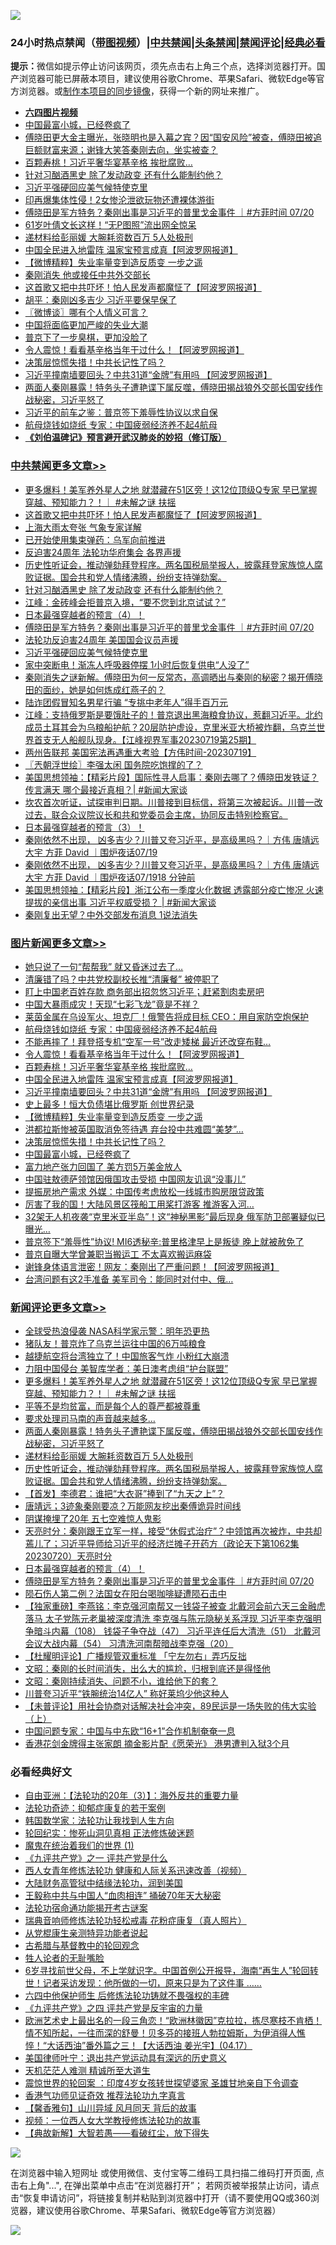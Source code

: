 ![](https://raw.githubusercontent.com/jsvpn/jsproxy/dev/64photo/fqnews-qr.jpg)

<div id="tt">
<h3>24小时热点禁闻（<a href="https://aaa.v2dns.tk/?QAjUl=BgRp5UNKRn&T5Vk=fPVH&Q59Ab=WxGE" target="_blank">带图视频</a>）|<a href="#%E4%B8%AD%E5%85%B1%E7%A6%81%E9%97%BB%E6%9B%B4%E5%A4%9A%E6%96%87%E7%AB%A0">中共禁闻</a>|<a href="#%E5%9B%BE%E7%89%87%E6%96%B0%E9%97%BB%E6%9B%B4%E5%A4%9A%E6%96%87%E7%AB%A0">头条禁闻</a>|<a href="#%E6%96%B0%E9%97%BB%E8%AF%84%E8%AE%BA%E6%9B%B4%E5%A4%9A%E6%96%87%E7%AB%A0">禁闻评论|<a href="#%E5%BF%85%E7%9C%8B%E7%BB%8F%E5%85%B8%E5%A5%BD%E6%96%87">经典必看</a></h3>
<div><b>提示：</b>微信如提示停止访问该网页，须先点击右上角三个点，选择浏览器打开。国产浏览器可能已屏蔽本项目，建议使用谷歌Chrome、苹果Safari、微软Edge等官方浏览器。或<a href="%E5%88%B6%E4%BD%9Cgit%E7%A6%81%E9%97%BB%E9%95%9C%E5%83%8F.md">制作本项目的同步镜像</a>，获得一个新的网址来推广。</div>
<ul>
<li><b><a href="http://d2.v2rss.gq/64.mp4" target="_blank">六四图片视频</a></b></li>
<li><a href="/topimagenews/20230721/1910466.md">中国最富小城，已经卷疯了</a></li>
<li><a href="/sohnews/20230721/1910475.md">傅晓田更大金主曝光，张晓明也是入幕之宾？因“国安风险”被查，傅晓田被追巨额财富来源；谢锋大笑答秦刚去向，坐实被查？</a></li>
<li><a href="/topimagenews/20230721/1910618.md">百颗寿桃！习近平奢华宴基辛格 挨批腐败…</a></li>
<li><a href="/cbnews/20230721/1910514.md">针对习酗酒黑史 除了发动政变 还有什么能制约他？</a></li>
<li><a href="/cbnews/20230721/1910446.md">习近平强硬回应美气候特使克里</a></li>
<li><a href="/worldnews/20230721/1910447.md">印再爆集体性侵！2女惨沦泄欲玩物还遭裸体游街</a></li>
<li><a href="/comments/20230721/1910481.md">傅晓田是军方特务？秦刚出事是习近平的普里戈金事件 ｜#方菲时间 07/20</a></li>
<li><a href="/yule/20230721/1910555.md">61岁叶倩文长这样！“无P图照”流出网全惊呆</a></li>
<li><a href="/comments/20230721/1910573.md">递材料给彭丽媛 大腕耗资数百万 5人处极刑</a></li>
<li><a href="/topimagenews/20230721/1910592.md">中国全民进入地雷阵 温家宝预言成真【阿波罗网报道】</a></li>
<li><a href="/topimagenews/20230721/1910566.md">【微博精粹】失业率量变到造反质变 一步之遥</a></li>
<li><a href="/ccpdope/20230721/1910707.md">秦刚消失 他或接任中共外交部长</a></li>
<li><a href="/cbnews/20230721/1910656.md">这首歌又把中共吓坏！怕人民发声都魔怔了【阿波罗网报道】</a></li>
<li><a href="/headline/20230721/1910684.md">胡平：秦刚凶多吉少 习近平要保早保了</a></li>
<li><a href="/ssgc/20230721/1910523.md">〖微博谈〗哪有个人情义可言？</a></li>
<li><a href="/finance/20230721/1910515.md">中国将面临更加严峻的失业大潮</a></li>
<li><a href="/cnnews/20230721/1910448.md">普京下了一步臭棋，更加没脸了</a></li>
<li><a href="/topimagenews/20230721/1910632.md">令人震惊！看看基辛格当年干过什么！【阿波罗网报道】</a></li>
<li><a href="/topimagenews/20230721/1910550.md">决策层惊慌失措！中共长记性了吗？</a></li>
<li><a href="/topimagenews/20230721/1910591.md">习近平撞南墙要回头？中共31道“金牌”有用吗 【阿波罗网报道】</a></li>
<li><a href="/comments/20230721/1910578.md">两面人秦刚暴露！特务头子遭艳谍下属反噬，傅晓田揭战狼外交部长国安线作战秘密，习近平怒了</a></li>
<li><a href="/ccpdope/20230721/1910421.md">习近平的前车之鉴：普京签下羞辱性协议以求自保</a></li>
<li><a href="/topimagenews/20230721/1910685.md">航母烧钱如烧纸 专家：中国疲弱经济养不起4航母</a></li>
<li><b><a href="/comments/20200207/1272816.md" target="_blank">《刘伯温碑记》预言避开武汉肺炎的妙招（修订版）</a></b></li>
</ul>
</div>

<div class="catlist">
<h3><a href="/cbnews/" target="_blank">中共禁闻</a><span><a href="/cbnews/" target="_blank" rel="nofollow">更多文章>></a></span></h3>
<ul>
<li><a href="/comments/20230721/1910722.md" target="_blank">更多爆料！美军养外星人之地 就潜藏在51区旁！这12位顶级Q专家 早已掌握穿越、预知能力？！｜ #未解之谜 扶摇</a></li>
<li><a href="/cbnews/20230721/1910656.md" target="_blank">这首歌又把中共吓坏！怕人民发声都魔怔了【阿波罗网报道】</a></li>
<li><a href="/cbnews/20230721/1910593.md" target="_blank">上海大雨太夸张 气象专家详解</a></li>
<li><a href="/cbnews/20230721/1910583.md" target="_blank">已开始使用集束弹药：乌军向前推进</a></li>
<li><a href="/cbnews/20230721/1910574.md" target="_blank">反迫害24周年 法轮功华府集会 各界声援</a></li>
<li><a href="/comments/20230721/1910564.md" target="_blank">历史性听证会，推动弹劾拜登程序。两名国税局举报人，披露拜登家族惊人腐败证据。国会共和党人情绪沸腾，纷纷支持弹劾案。</a></li>
<li><a href="/cbnews/20230721/1910514.md" target="_blank">针对习酗酒黑史 除了发动政变 还有什么能制约他？</a></li>
<li><a href="/cbnews/20230721/1910513.md" target="_blank">江峰：金砖峰会拒普京入境，“要不您到北京试试？”</a></li>
<li><a href="/comments/20230721/1910491.md" target="_blank">日本最强穿越者的预言（4）！</a></li>
<li><a href="/comments/20230721/1910481.md" target="_blank">傅晓田是军方特务？秦刚出事是习近平的普里戈金事件 ｜#方菲时间 07/20</a></li>
<li><a href="/cbnews/20230721/1910451.md" target="_blank">法轮功反迫害24周年 美国国会议员声援</a></li>
<li><a href="/cbnews/20230721/1910446.md" target="_blank">习近平强硬回应美气候特使克里</a></li>
<li><a href="/cbnews/20230720/1910315.md" target="_blank">家中突断电！渐冻人呼吸器停摆 1小时后恢复供电“人没了”</a></li>
<li><a href="/comments/20230720/1910297.md" target="_blank">秦刚消失之谜新解。傅晓田为何一反常态，高调晒出与秦刚的秘密？揭开傅晓田的面纱，她是如何炼成红燕子的？</a></li>
<li><a href="/cbnews/20230720/1910215.md" target="_blank">陆诈团假冒知名男星行骗 “专挑中老年人”得手百万元</a></li>
<li><a href="/cbnews/20230720/1910162.md" target="_blank">江峰：支持俄罗斯是要饿肚子的！普京退出黑海粮食协议，惹翻习近平。北约成员土耳其会为乌粮船护航？20层防护虚设，克里米亚大桥被炸翻，乌克兰世界首支无人船舰队现身。【江峰视界军事20230719第25期】</a></li>
<li><a href="/comments/20230720/1910111.md" target="_blank">两州告联邦 美国宪法再遇重大考验【方伟时间-20230719】</a></li>
<li><a href="/cbnews/20230720/1910071.md" target="_blank">〖兲朝浮世绘〗李强太闲 国务院吃饱撑的了？</a></li>
<li><a href="/cbnews/20230720/1910064.md" target="_blank">美国思想领袖：【精彩片段】国际性寻人启事：秦刚去哪了？傅晓田发铁证？ 传言满天 哪个最接近真相？| #新闻大家谈</a></li>
<li><a href="/comments/20230720/1910056.md" target="_blank">坎农首次听证，试探审判日期。川普接到目标信，将第三次被起诉。川普一改过去，联合众议院议长和共和党委员会主席，协同反击特别检察官。</a></li>
<li><a href="/comments/20230720/1910054.md" target="_blank">日本最强穿越者的预言（3）！</a></li>
<li><a href="/comments/20230720/1910051.md" target="_blank">秦刚依然不出现， 凶多吉少？川普又夸习近平，是高级黑吗？｜方伟 唐靖远 大宇 方菲 David ｜围炉夜话07/19</a></li>
<li><a href="/comments/20230720/1910050.md" target="_blank">秦刚依然不出现， 凶多吉少？川普又夸习近平，是高级黑吗？｜方伟 唐靖远 大宇 方菲 David ｜围炉夜话07/1918 分钟前</a></li>
<li><a href="/cbnews/20230720/1910010.md" target="_blank">美国思想领袖：【精彩片段】浙江公布一季度火化数据 透露部分疫亡惨况 火速提拔的亲信出事 习近平权威受损？ | #新闻大家谈</a></li>
<li><a href="/cbnews/20230720/1909984.md" target="_blank">秦刚复出无望？中外交部发布消息 1说法消失</a></li>

</ul>
</div>
<div class="catlist">
<h3><a href="/topimagenews/" target="_blank">图片新闻</a><span><a href="/topimagenews/" target="_blank" rel="nofollow">更多文章>></a></span></h3>
<ul>
<li><a href="/topimagenews/20230721/1910787.md" target="_blank">她只说了一句“帮帮我” 就又昏迷过去了&#8230;</a></li>
<li><a href="/topimagenews/20230721/1910744.md" target="_blank">清廉错了吗？中共党校副校长推“清廉餐” 被停职了</a></li>
<li><a href="/topimagenews/20230721/1910743.md" target="_blank">盯上中国老百姓存款 商务部出招忽悠习近平；赶紧割肉卖房吧</a></li>
<li><a href="/topimagenews/20230721/1910730.md" target="_blank">中国大暴雨成灾！天现“七彩飞龙”竟是不祥？</a></li>
<li><a href="/topimagenews/20230721/1910693.md" target="_blank">莱茵金属在乌设军火、坦克厂！俄警告将成目标 CEO：用自家防空炮保护</a></li>
<li><a href="/topimagenews/20230721/1910685.md" target="_blank">航母烧钱如烧纸 专家：中国疲弱经济养不起4航母</a></li>
<li><a href="/topimagenews/20230721/1910677.md" target="_blank">不能再摔了！拜登搭专机“空军一号”改走矮梯 最近还改穿布鞋…</a></li>
<li><a href="/topimagenews/20230721/1910632.md" target="_blank">令人震惊！看看基辛格当年干过什么！【阿波罗网报道】</a></li>
<li><a href="/topimagenews/20230721/1910618.md" target="_blank">百颗寿桃！习近平奢华宴基辛格 挨批腐败…</a></li>
<li><a href="/topimagenews/20230721/1910592.md" target="_blank">中国全民进入地雷阵 温家宝预言成真【阿波罗网报道】</a></li>
<li><a href="/topimagenews/20230721/1910591.md" target="_blank">习近平撞南墙要回头？中共31道“金牌”有用吗 【阿波罗网报道】</a></li>
<li><a href="/topimagenews/20230721/1910580.md" target="_blank">史上最多！恒大负债堪比俄罗斯 创世界纪录</a></li>
<li><a href="/topimagenews/20230721/1910566.md" target="_blank">【微博精粹】失业率量变到造反质变 一步之遥</a></li>
<li><a href="/topimagenews/20230721/1910551.md" target="_blank">洪都拉斯惨被英国取消免签待遇 弃台投中共难圆“美梦”…</a></li>
<li><a href="/topimagenews/20230721/1910550.md" target="_blank">决策层惊慌失措！中共长记性了吗？</a></li>
<li><a href="/topimagenews/20230721/1910466.md" target="_blank">中国最富小城，已经卷疯了</a></li>
<li><a href="/topimagenews/20230721/1910454.md" target="_blank">富力地产张力回国了 美方罚5万美金放人</a></li>
<li><a href="/topimagenews/20230720/1910369.md" target="_blank">中国驻敖德萨领馆因俄国攻击受损 中国网友讥讽“没事儿”</a></li>
<li><a href="/topimagenews/20230720/1910348.md" target="_blank">提振房地产需求 外媒：中国传考虑放松一线城市购房限贷政策</a></li>
<li><a href="/topimagenews/20230720/1910304.md" target="_blank">厉害了我的国！大陆风景区筏船工用桨打游客 推游客入河…</a></li>
<li><a href="/topimagenews/20230720/1910290.md" target="_blank">32架无人机夜袭“克里米亚半岛”！这“神秘黑影”最后现身 俄军防卫部署疑似已曝光…</a></li>
<li><a href="/topimagenews/20230720/1910274.md" target="_blank">普京签下“羞辱性”协议! MI6透秘辛:普里格津早上是叛徒 晚上就被赦免了</a></li>
<li><a href="/topimagenews/20230720/1910244.md" target="_blank">普京自曝大学曾兼职当搬运工 不太喜欢搬运麻袋</a></li>
<li><a href="/topimagenews/20230720/1910223.md" target="_blank">谢锋身体语言泄密！网友：秦刚出了严重问题！【阿波罗网报道】</a></li>
<li><a href="/topimagenews/20230720/1910201.md" target="_blank">台湾问题有这2手准备 美军司令：能同时对付中、俄…</a></li>

</ul>
</div>
<div class="catlist">
<h3><a href="/comments/" target="_blank">新闻评论</a><span><a href="/comments/" target="_blank" rel="nofollow">更多文章>></a></span></h3>
<ul>
<li><a href="/comments/20230721/1910782.md" target="_blank">全球受热浪侵袭 NASA科学家示警：明年恐更热</a></li>
<li><a href="/comments/20230721/1910781.md" target="_blank">猪队友！普京炸了乌克兰运往中国的6万吨粮食</a></li>
<li><a href="/comments/20230721/1910726.md" target="_blank">越捷航空将台湾独立了！中国旅客气炸 小粉红大崩溃</a></li>
<li><a href="/comments/20230721/1910725.md" target="_blank">力阻中国侵台 美智库学者：美日澳考虑组“护台联盟”</a></li>
<li><a href="/comments/20230721/1910722.md" target="_blank">更多爆料！美军养外星人之地 就潜藏在51区旁！这12位顶级Q专家 早已掌握穿越、预知能力？！｜ #未解之谜 扶摇</a></li>
<li><a href="/comments/20230721/1910599.md" target="_blank">平等不是均贫富，而是每个人的尊严都被尊重</a></li>
<li><a href="/comments/20230721/1910598.md" target="_blank">要求处理司马南的声音越来越多…</a></li>
<li><a href="/comments/20230721/1910578.md" target="_blank">两面人秦刚暴露！特务头子遭艳谍下属反噬，傅晓田揭战狼外交部长国安线作战秘密，习近平怒了</a></li>
<li><a href="/comments/20230721/1910573.md" target="_blank">递材料给彭丽媛 大腕耗资数百万 5人处极刑</a></li>
<li><a href="/comments/20230721/1910564.md" target="_blank">历史性听证会，推动弹劾拜登程序。两名国税局举报人，披露拜登家族惊人腐败证据。国会共和党人情绪沸腾，纷纷支持弹劾案。</a></li>
<li><a href="/comments/20230721/1910558.md" target="_blank">【首发】李德君：谁把“大衣哥”捧到了“九天之上”？</a></li>
<li><a href="/comments/20230721/1910545.md" target="_blank">唐靖远；3迹象秦刚要凉？万能网友挖出秦傅诡异时间线</a></li>
<li><a href="/comments/20230721/1910544.md" target="_blank">阴谋掩埋了20年 五七空难惊人鬼影</a></li>
<li><a href="/comments/20230721/1910526.md" target="_blank">天亮时分：秦刚跟王立军一样，接受“休假式治疗”？中领馆再次被炸，中共却蔫儿了；习近平导师给习近平的经济烂摊子开药方（政论天下第1062集 20230720）天亮时分</a></li>
<li><a href="/comments/20230721/1910491.md" target="_blank">日本最强穿越者的预言（4）！</a></li>
<li><a href="/comments/20230721/1910481.md" target="_blank">傅晓田是军方特务？秦刚出事是习近平的普里戈金事件 ｜#方菲时间 07/20</a></li>
<li><a href="/comments/20230721/1910392.md" target="_blank">陨石伤人第二例？法国女在阳台喝咖啡疑遭陨石击中</a></li>
<li><a href="/comments/20230720/1910388.md" target="_blank">【独家重磅】李燕铭：李克强河南帮又一钱袋子被查 北戴河会前六天三金融虎落马 太子党陈元老巢被深度清洗 李克强与陈元隐秘关系浮现 习近平李克强明争暗斗内幕（108） 钱袋子争夺战（47） 习近平连任后大清洗（51） 北戴河会议大战内幕（54） 习清洗河南帮暗战李克强（20）</a></li>
<li><a href="/comments/20230720/1910370.md" target="_blank">【杜耀明评论】广播规管双重标准 「宁左勿右」弄巧反拙</a></li>
<li><a href="/comments/20230720/1910344.md" target="_blank">文昭：秦刚的长时间消失，出么大的尴尬，归根到底还是得怪他</a></li>
<li><a href="/comments/20230720/1910343.md" target="_blank">文昭：秦刚持续消失、问题不小，谁给他下的套？</a></li>
<li><a href="/comments/20230720/1910324.md" target="_blank">川普夸习近平“铁腕统治14亿人” 称好莱坞少他这种人</a></li>
<li><a href="/comments/20230720/1910305.md" target="_blank">【未普评论】用社会协商对话解决社会冲突，89民运是一场失败的伟大实验（上）</a></li>
<li><a href="/comments/20230720/1910302.md" target="_blank">中国问题专家：中国与中东欧“16+1”合作机制奄奄一息</a></li>
<li><a href="/comments/20230720/1910300.md" target="_blank">香港花剑金牌得主张家朗 摘金影片配《愿荣光》 港男遭判入狱3个月</a></li>

</ul>
</div>

<div class="catlist">
<h3>必看经典好文</h3>
<ul>
<li><a href="/comments/20190806/1168435.md" target="_blank">自由亚洲：【法轮功的20年（3）】：海外反共的重要力量</a></li>
<li><a href="/cbnews/20220708/1755180.md" target="_blank">法轮功奇迹：抑郁症康复的若干案例</a></li>
<li><a href="/comments/20220418/1721061.md" target="_blank">韩国数学家：法轮功让我找到人生方向</a></li>
<li><a href="/tculture/xiulian/20180114/885650.md" target="_blank">轮回纪实：惨死山洞见真相 正法修炼破迷题</a></li>
<li><a href="/topimagenews/20180519/944624.md" target="_blank">魔鬼在统治着我们的世界 (1)</a></li>
<li><a href="/bookonline/20131116/201056.md" target="_blank">《九评共产党》之一 评共产党是什么</a></li>
<li><a href="/comments/20220520/1735217.md" target="_blank">西人女青年修炼法轮功 健康和人际关系迅速改善（视频）</a></li>
<li><a href="/cbnews/20220713/1757692.md" target="_blank">大陆财务高管狱中结缘法轮功，润到美国</a></li>
<li><a href="/cbnews/20200730/1371580.md" target="_blank">王毅称中共与中国人“血肉相连” 捅破70年天大秘密</a></li>
<li><a href="/tculture/20121025/73079.md" target="_blank">法轮功宿命通功能揭开考古谜案</a></li>
<li><a href="/comments/20210907/1620306.md" target="_blank">瑞典音响师修炼法轮功轻松戒毒 花粉症康复（真人照片）</a></li>
<li><a href="/comments/20210720/1516768.md" target="_blank">从党棍康生亲测特异功能者说起</a></li>
<li><a href="/comments/20220503/1727847.md" target="_blank">古希腊与基督教中的轮回观念</a></li>
<li><a href="/comments/20200606/783250.md" target="_blank">牲人论者的无耻嘴脸</a></li>
<li><a href="/comments/20210716/1588420.md" target="_blank">6岁寻找前世父母，不上学就识字。中国首例公开报导，海南“再生人”轮回转世！记者采访发现：他所做的一切，原来只是为了这件事 &#8230;&#8230;</a></li>
<li><a href="/comments/20200926/1403542.md" target="_blank">六四中他保护师生 后修炼法轮功铸就不畏强权的丰碑</a></li>
<li><a href="/bookonline/20131116/201053.md" target="_blank">《九评共产党》之四 评共产党是反宇宙的力量</a></li>
<li><a href="/bannedvideo/20210418/1528557.md" target="_blank">欧洲艺术史上最出名的一段三角恋！“欧洲林徽因”克拉拉，拣尽寒枝不肯栖！情不知所起，一往而深的舒曼！贝多芬的接班人勃拉姆斯，为伊消得人憔悴！“大话西油”番外篇之三！【大话西油 姜光宇】(04.17）</a></li>
<li><a href="/cnnews/20210819/1609201.md" target="_blank">美国律师叶宁：退出共产党运动具有深远的历史意义</a></li>
<li><a href="/comments/20210302/1496716.md" target="_blank">天机茫茫人难测 精诚所至大道生</a></li>
<li><a href="/comments/20210307/1499941.md" target="_blank">震惊世界的轮回案 ：印度4岁女孩转世探望婆家 圣雄甘地亲自下令调查</a></li>
<li><a href="/comments/20200517/1330064.md" target="_blank">香港气功师见证奇效 推荐法轮功九字真言</a></li>
<li><a href="/bannedvideo/20210301/1495768.md" target="_blank">【馨香雅句】山川异域 风月同天 背后的故事</a></li>
<li><a href="/comments/20220529/1739017.md" target="_blank">视频：一位西人女大学教授修炼法轮功的故事</a></li>
<li><a href="/comments/20201217/1449706.md" target="_blank">【典故新解】大智若愚——看破红尘，放下得失</a></li>

</ul>
</div>

![](https://raw.githubusercontent.com/jsvpn/jsproxy/dev/64photo/fqnews-qr.jpg)

在浏览器中输入短网址 或使用微信、支付宝等二维码工具扫描二维码打开页面, 点击右上角"...", 在弹出菜单中点击“在浏览器打开”； 若网页被举报禁止访问，请点击“恢复申请访问”，将链接复制并粘贴到浏览器中打开（请不要使用QQ或360浏览器，建议使用谷歌Chrome、苹果Safari、微软Edge等官方浏览器）

![](https://raw.githubusercontent.com/jsvpn/jsproxy/dev/64photo/wx.jpg)